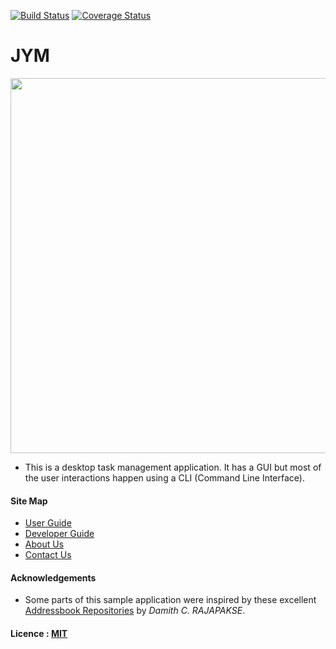 <!--- @@author a0153617e -->

[![Build Status](https://travis-ci.org/CS2103AUG2016-T15-C4/main.svg?branch=master)](https://travis-ci.org/CS2103AUG2016-T15-C4/main.svg?branch=master)
[![Coverage Status](https://coveralls.io/repos/github/CS2103AUG2016-T15-C4/main/badge.svg?branch=master)](https://coveralls.io/github/CS2103AUG2016-T15-C4/main?branch=master)

# JYM

<img src="docs/images/ui_pic.png" width="600"><br>

* This is a desktop task management application. It has a GUI but most of the user interactions happen using 
  a CLI (Command Line Interface).
  
#### Site Map
* [User Guide](docs/UserGuide.md) 
* [Developer Guide](docs/DeveloperGuide.md) 
* [About Us](docs/AboutUs.md)
* [Contact Us](docs/ContactUs.md)


#### Acknowledgements

* Some parts of this sample application were inspired by these excellent 
  [Addressbook Repositories](https://github.com/se-edu/) by *Damith C. RAJAPAKSE*. 


#### Licence : [MIT](LICENSE)
